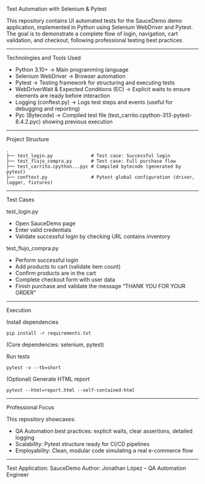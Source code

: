  Test Automation with Selenium & Pytest

This repository contains UI automated tests for the SauceDemo demo
application, implemented in Python using Selenium WebDriver and Pytest.
The goal is to demonstrate a complete flow of login, navigation, cart
validation, and checkout, following professional testing best practices.

------------------------------------------------------------------------

 Technologies and Tools Used

-   Python 3.10+ → Main programming language
-   Selenium WebDriver → Browser automation
-   Pytest → Testing framework for structuring and executing tests
-   WebDriverWait & Expected Conditions (EC) → Explicit waits to ensure
    elements are ready before interaction
-   Logging (conftest.py) → Logs test steps and events (useful for
    debugging and reporting)
-   Pyc (Bytecode) → Compiled test file
    (test_carrito.cpython-313-pytest-8.4.2.pyc) showing previous
    execution

------------------------------------------------------------------------

 Project Structure

    .
    ├── test_login.py              # Test case: Successful login
    ├── test_flujo_compra.py       # Test case: Full purchase flow
    ├── test_carrito.cpython...pyc # Compiled bytecode (generated by pytest)
    ├── conftest.py                # Pytest global configuration (driver, logger, fixtures)

------------------------------------------------------------------------

 Test Cases

 test_login.py

-   Open SauceDemo page
-   Enter valid credentials
-   Validate successful login by checking URL contains inventory

 test_flujo_compra.py

-   Perform successful login
-   Add products to cart (validate item count)
-   Confirm products are in the cart
-   Complete checkout form with user data
-   Finish purchase and validate the message “THANK YOU FOR YOUR ORDER”

------------------------------------------------------------------------

 Execution

 Install dependencies

    pip install -r requirements.txt

(Core dependencies: selenium, pytest)

 Run tests

    pytest -v --tb=short

 (Optional) Generate HTML report

    pytest --html=report.html --self-contained-html

------------------------------------------------------------------------

 Professional Focus

This repository showcases:
- QA Automation best practices: explicit waits, clear assertions,
detailed logging
- Scalability: Pytest structure ready for CI/CD pipelines
- Employability: Clean, modular code simulating a real e-commerce flow

------------------------------------------------------------------------

 Test Application: SauceDemo
 Author: Jonathan López – QA Automation Engineer
